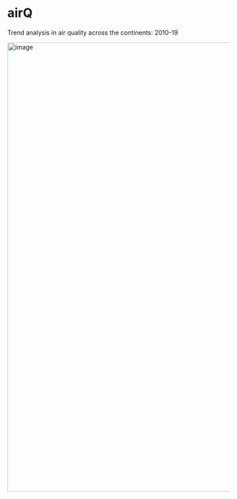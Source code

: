# airQ

Trend analysis in air quality across the continents: 2010-19


<img width="1018" alt="image" src="https://github.com/datalake101/airQ/assets/80239178/0247dca8-a569-43be-aa9d-05f8b33a354c">
